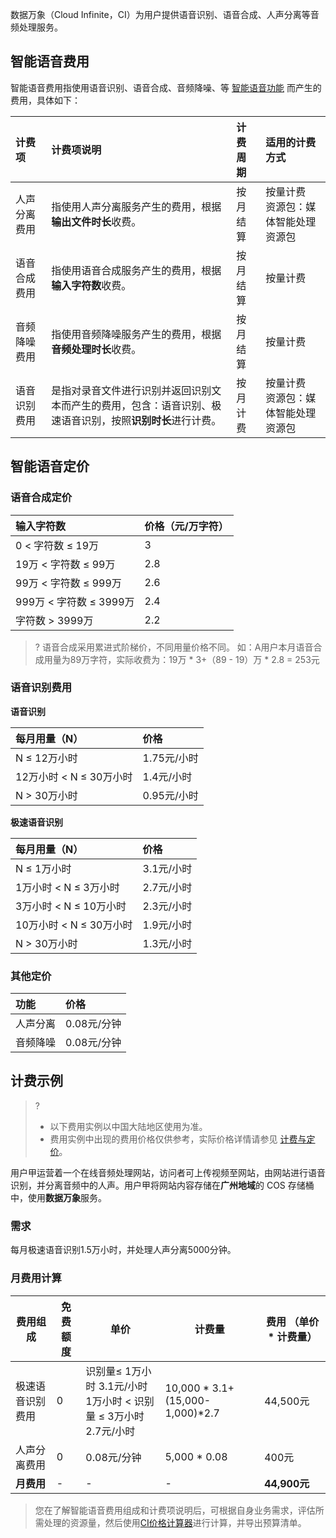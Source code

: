  数据万象（Cloud Infinite，CI）为用户提供语音识别、语音合成、人声分离等音频处理服务。
 
## 智能语音费用

智能语音费用指使用语音识别、语音合成、音频降噪、等 [智能语音功能](https://cloud.tencent.com/document/product/460/80054) 而产生的费用，具体如下：

| 计费项             | 计费项说明                                                   | 计费周期 | 适用的计费方式                           |
| :-------------------------- | :-------------- |:-------------- |:-------------- |
| 人声分离费用       | 指使用人声分离服务产生的费用，根据**输出文件时长**收费。     | 按月结算 | 按量计费<br />资源包：媒体智能处理资源包 |
| 语音合成费用       | 指使用语音合成服务产生的费用，根据**输入字符数**收费。     | 按月结算 | 按量计费 |
| 音频降噪费用       | 指使用音频降噪服务产生的费用，根据**音频处理时长**收费。     | 按月结算 | 按量计费 |
| 语音识别费用            | 是指对录音文件进行识别并返回识别文本而产生的费用，包含：语音识别、极速语音识别，按照**识别时长**进行计费。 | 按月计费 | 按量计费<br />资源包：媒体智能处理资源包     |


## 智能语音定价



### 语音合成定价

| 输入字符数                    | 价格（元/万字符） |
| :-------------------------- | :-------------- |
| 0 < 字符数 ≤ 19万     | 3           |
| 19万 < 字符数 ≤ 99万     | 2.8            |
| 99万 < 字符数 ≤ 999万  | 2.6            |
| 999万 < 字符数 ≤ 3999万          | 2.4            |
| 字符数 > 3999万      | 2.2             |

>? 语音合成采用累进式阶梯价，不同用量价格不同。
> 如：A用户本月语音合成用量为89万字符，实际收费为：19万 * 3+（89 - 19）万 * 2.8 = 253元
>

### 语音识别费用

**语音识别**

| 每月用量（N）            | 价格        |
| :----------------------- | :---------- |
| N ≤ 12万小时             | 1.75元/小时 |
| 12万小时 < N ≤ 30万小时 | 1.4元/小时  |
| N > 30万小时             | 0.95元/小时 |

**极速语音识别**

| 每月用量（N）            | 价格        |
| :----------------------- | :---------- |
| N ≤ 1万小时             | 3.1元/小时 |
| 1万小时 < N ≤ 3万小时 | 2.7元/小时  |
| 3万小时 < N ≤ 10万小时 |2.3元/小时  |
| 10万小时 < N ≤ 30万小时 |1.9元/小时  |
| N > 30万小时             | 1.3元/小时 |


### 其他定价

| 功能           | 价格        |
| :------------- | :---------- |
| 人声分离       | 0.08元/分钟 |
| 音频降噪       | 0.08元/分钟 |




## 计费示例

>?
> - 以下费用实例以中国大陆地区使用为准。
> - 费用实例中出现的费用价格仅供参考，实际价格详情请参见 [计费与定价](https://cloud.tencent.com/document/product/460/6970)。
> 


用户甲运营着一个在线音频处理网站，访问者可上传视频至网站，由网站进行语音识别，并分离音频中的人声。用户甲将网站内容存储在**广州地域**的 COS 存储桶中，使用**数据万象**服务。

### 需求

每月极速语音识别1.5万小时，并处理人声分离5000分钟。

### 月费用计算

| 费用组成         | 免费额度 | 单价                                             | 计费量     | 费用 （单价 * 计费量） |
| ---------------- | -------- | ------------------------------------------------ | ---------- | ---------------------- |
| 极速语音识别费用        | 0        | 识别量≤ 1万小时  3.1元/小时<br />1万小时 < 识别量 ≤ 3万小时  2.7元/小时 | 10,000 * 3.1+(15,000-1,000)*2.7| 44,500元                |
| 人声分离费用      | 0        | 0.08元/分钟                                    | 5,000 * 0.08   | 400元                   |
| **月费用**       | -        | -                                                | -          | **44,900元**              |

> 您在了解智能语音费用组成和计费项说明后，可根据自身业务需求，评估所需处理的资源量，然后使用[CI价格计算器](https://buy.cloud.tencent.com/price/ci)进行计算，并导出预算清单。
